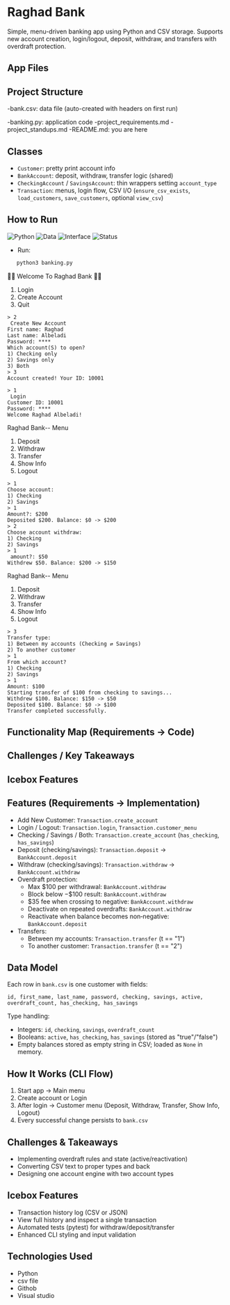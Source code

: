 # Raghad Bank
Simple, menu-driven banking app using Python and CSV storage. Supports new account creation, login/logout, deposit, withdraw, and transfers with overdraft protection.

## App Files 
## Project Structure
-bank.csv: data file (auto-created with headers on first run)

-banking.py: application code
-project_requirements.md
-project_standups.md
-README.md: you are here

## Classes
- `Customer`: pretty print account info
- `BankAccount`: deposit, withdraw, transfer logic (shared)
- `CheckingAccount` / `SavingsAccount`: thin wrappers setting `account_type`
- `Transaction`: menus, login flow, CSV I/O (`ensure_csv_exists`, `load_customers`, `save_customers`, optional `view_csv`)

## How to Run
![Python](https://img.shields.io/badge/Python-3.10%2B-blue)
![Data](https://img.shields.io/badge/Data-CSV-lightgrey)
![Interface](https://img.shields.io/badge/Interface-CLI-green)
![Status](https://img.shields.io/badge/Project-Banking_System-purple)
- Run:
 ```bash
    python3 banking.py
```
🏦💸 Welcome To Raghad Bank 💸🏦
1) Login
2) Create Account
3) Quit
```
> 2
 Create New Account
First name: Raghad
Last name: Albeladi
Password: ****
Which account(S) to open?
1) Checking only
2) Savings only
3) Both
> 3
Account created! Your ID: 10001
```

```
> 1
 Login
Customer ID: 10001
Password: ****
Welcome Raghad Albeladi!
```

 Raghad Bank-- Menu 
1) Deposit
2) Withdraw
3) Transfer
4) Show Info
5) Logout
```
> 1
Choose account:
1) Checking
2) Savings
> 1
Amount?: $200
Deposited $200. Balance: $0 -> $200
> 2
Choose account withdraw:
1) Checking
2) Savings
> 1
 amount?: $50
Withdrew $50. Balance: $200 -> $150
```

 Raghad Bank-- Menu 
1) Deposit
2) Withdraw
3) Transfer
4) Show Info
5) Logout
```
> 3
Transfer type:
1) Between my accounts (Checking ⇄ Savings)
2) To another customer
> 1
From which account?
1) Checking
2) Savings
> 1
Amount: $100
Starting transfer of $100 from checking to savings...
Withdrew $100. Balance: $150 -> $50
Deposited $100. Balance: $0 -> $100
Transfer completed successfully.
```



## Functionality Map (Requirements → Code)




## Challenges / Key Takeaways

## Icebox Features





## Features (Requirements → Implementation)
- Add New Customer: `Transaction.create_account`
- Login / Logout: `Transaction.login`, `Transaction.customer_menu`
- Checking / Savings / Both: `Transaction.create_account` (`has_checking`, `has_savings`)
- Deposit (checking/savings): `Transaction.deposit` → `BankAccount.deposit`
- Withdraw (checking/savings): `Transaction.withdraw` → `BankAccount.withdraw`
- Overdraft protection:
  - Max $100 per withdrawal: `BankAccount.withdraw`
  - Block below −$100 result: `BankAccount.withdraw`
  - $35 fee when crossing to negative: `BankAccount.withdraw`
  - Deactivate on repeated overdrafts: `BankAccount.withdraw`
  - Reactivate when balance becomes non‑negative: `BankAccount.deposit`
- Transfers:
  - Between my accounts: `Transaction.transfer` (t == "1")
  - To another customer: `Transaction.transfer` (t == "2")

## Data Model

Each row in `bank.csv` is one customer with fields:

```text
id, first_name, last_name, password, checking, savings, active, overdraft_count, has_checking, has_savings
```

Type handling:
- Integers: `id`, `checking`, `savings`, `overdraft_count`
- Booleans: `active`, `has_checking`, `has_savings` (stored as "true"/"false")
- Empty balances stored as empty string in CSV; loaded as `None` in memory.


## How It Works (CLI Flow)

1) Start app → Main menu
2) Create account or Login
3) After login → Customer menu (Deposit, Withdraw, Transfer, Show Info, Logout)
4) Every successful change persists to `bank.csv`

## Challenges & Takeaways

- Implementing overdraft rules and state (active/reactivation)
- Converting CSV text to proper types and back
- Designing one account engine with two account types

## Icebox Features

- Transaction history log (CSV or JSON)
- View full history and inspect a single transaction
- Automated tests (pytest) for withdraw/deposit/transfer
- Enhanced CLI styling and input validation

## Technologies Used
- Python
- csv file
- Githob
- Visual studio
